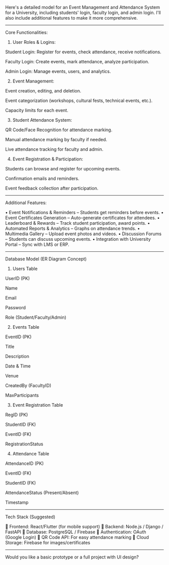 Here's a detailed model for an Event Management and Attendance System for a University, including students' login, faculty login, and admin login. I'll also include additional features to make it more comprehensive.


---

Core Functionalities:

1. User Roles & Logins:

Student Login: Register for events, check attendance, receive notifications.

Faculty Login: Create events, mark attendance, analyze participation.

Admin Login: Manage events, users, and analytics.


2. Event Management:

Event creation, editing, and deletion.

Event categorization (workshops, cultural fests, technical events, etc.).

Capacity limits for each event.


3. Student Attendance System:

QR Code/Face Recognition for attendance marking.

Manual attendance marking by faculty if needed.

Live attendance tracking for faculty and admin.


4. Event Registration & Participation:

Students can browse and register for upcoming events.

Confirmation emails and reminders.

Event feedback collection after participation.

---

Additional Features:

• Event Notifications & Reminders – Students get reminders before events.
• Event Certificates Generation – Auto-generate certificates for attendees.
• Leaderboard & Rewards – Track student participation, award points.
• Automated Reports & Analytics – Graphs on attendance trends.
• Multimedia Gallery – Upload event photos and videos.
• Discussion Forums – Students can discuss upcoming events.
• Integration with University Portal – Sync with LMS or ERP.


---

Database Model (ER Diagram Concept)

1. Users Table

UserID (PK)

Name

Email

Password

Role (Student/Faculty/Admin)


2. Events Table

EventID (PK)

Title

Description

Date & Time

Venue

CreatedBy (FacultyID)

MaxParticipants


3. Event Registration Table

RegID (PK)

StudentID (FK)

EventID (FK)

RegistrationStatus


4. Attendance Table

AttendanceID (PK)

EventID (FK)

StudentID (FK)

AttendanceStatus (Present/Absent)

Timestamp



---

Tech Stack (Suggested)

🔹 Frontend: React/Flutter (for mobile support)
🔹 Backend: Node.js / Django / FastAPI
🔹 Database: PostgreSQL / Firebase
🔹 Authentication: OAuth (Google Login)
🔹 QR Code API: For easy attendance marking
🔹 Cloud Storage: Firebase for images/certificates


---

Would you like a basic prototype or a full project with UI design?